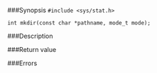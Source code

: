 ###Synopsis
`#include <sys/stat.h>`

`int mkdir(const char *pathname, mode_t mode);`

###Description

###Return value

###Errors